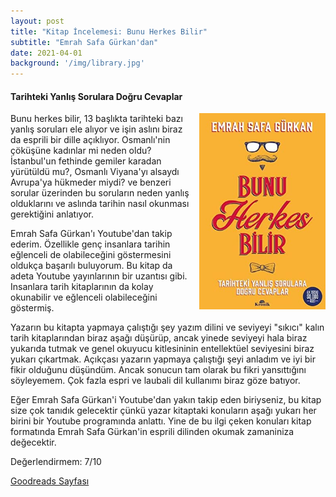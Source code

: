 ```yaml
---
layout: post
title: "Kitap İncelemesi: Bunu Herkes Bilir"
subtitle: "Emrah Safa Gürkan'dan"
date: 2021-04-01
background: '/img/library.jpg'
---
```

#### Tarihteki Yanlış Sorulara Doğru Cevaplar

<img style="float: right; width: 40%; padding: 0px 0px 10px 10px" src="/img/book-cover-bunu-herkes-bilir.jpg">

Bunu herkes bilir, 13 başlıkta tarihteki bazı yanlış soruları ele alıyor ve işin aslını biraz da esprili bir dille açıklıyor. Osmanlı'nin çöküşüne kadınlar mi neden oldu? İstanbul'un fethinde gemiler karadan yürütüldü mu?, Osmanlı Viyana'yı alsaydı Avrupa'ya hükmeder miydi? ve benzeri sorular üzerinden bu soruların neden yanlış olduklarını ve aslında tarihin nasıl okunması gerektiğini anlatıyor.
 
Emrah Safa Gürkan'ı Youtube'dan takip ederim. Özellikle genç insanlara tarihin eğlenceli de olabileceğini göstermesini oldukça başarılı buluyorum. Bu kitap da adeta Youtube yayınlarının bir uzantısı gibi. Insanlara tarih kitaplarının da kolay okunabilir ve eğlenceli olabileceğini göstermiş.

Yazarın bu kitapta yapmaya çalıştığı şey yazım dilini ve seviyeyi "sıkıcı" kalın tarih kitaplarından biraz aşağı düşürüp, ancak yinede seviyeyi hala biraz yukarıda tutmak ve genel okuyucu kitlesininin entellektüel seviyesini biraz yukarı çıkartmak. Açıkçası yazarın yapmaya çalıştığı şeyi anladım ve iyi bir fikir olduğunu düşündüm. Ancak sonucun tam olarak bu fikri yansıttığını söyleyemem. Çok fazla espri ve laubali dil kullanımı biraz göze batıyor.

Eğer Emrah Safa Gürkan'i Youtube'dan yakın takip eden biriyseniz, bu kitap size çok tanıdık gelecektir çünkü yazar kitaptaki konuların aşağı yukarı her birini bir Youtube programında anlattı. Yine de bu ilgi çeken konuları kitap formatında Emrah Safa Gürkan'in esprili dilinden okumak zamaniniza değecektir.


Değerlendirmem: 7/10

[Goodreads Sayfası](https://www.goodreads.com/book/show/50692738-bunu-herkes-bilir)